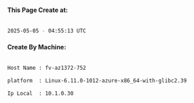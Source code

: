 
   
#### This Page Create at:

```bash

2025-05-05 - 04:55:13 UTC

```

#### Create By Machine:

```bash

Host Name : fv-az1372-752

platform  : Linux-6.11.0-1012-azure-x86_64-with-glibc2.39

Ip Local  : 10.1.0.30

```

